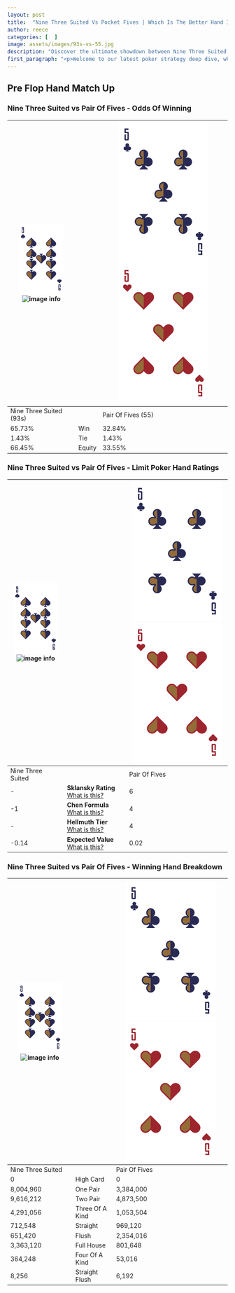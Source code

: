 ```yaml
---
layout: post
title:  "Nine Three Suited Vs Pocket Fives | Which Is The Better Hand In Poker? A Complete Guide"
author: reece
categories: [  ]
image: assets/images/93s-vs-55.jpg
description: "Discover the ultimate showdown between Nine Three Suited and Pair Of Fives in poker! Uncover the odds, strategies, and scenarios where one hand triumphs over the other. Get ready to up your poker game with this thrilling analysis."
first_paragraph: "<p>Welcome to our latest poker strategy deep dive, where we're pitting two distinct hands against each other in a high-stakes showdown: Nine Three Suited vs Pair Of Fives.</p><p>In the dynamic world of poker, every decision counts, and knowing which hand holds the upper hand is key to your success at the table.</p><p>In this article, we'll dissect these two hands, explore the scenarios where one dominates the other, and equip you with the knowledge to make strategic choices that can tip the odds in your favor.</p><p>Get ready to unravel the intriguing dynamics of these poker hands and elevate your game to new heights.</p>"
---
```




[comment]: # (sp0)

## Pre Flop Hand Match Up

<div class="table hand-ratings" markdown="1"> 



### Nine Three Suited vs Pair Of Fives - Odds Of Winning


    
| ![image info](assets/images/hand1/9.png) ![image info](assets/images/hand1/3s.png) |  | ![image info](assets/images/hand2/5.png) ![image info](assets/images/hand2/5o.png) |
| -------- | -------- | -------- |
| Nine Three Suited (93s) |  | Pair Of Fives (55) |
| 65.73% | Win | 32.84% |
| 1.43% | Tie | 1.43% |
| 66.45% | Equity | 33.55% |




[comment]: # (sp1)



### Nine Three Suited vs Pair Of Fives - Limit Poker Hand Ratings


    
| ![image info](assets/images/hand1/9.png) ![image info](assets/images/hand1/3s.png) |  | ![image info](assets/images/hand2/5.png) ![image info](assets/images/hand2/5o.png) |
| -------- | -------- | -------- |
| Nine Three Suited |  | Pair Of Fives |
| - | **Sklansky Rating** [What is this?](/sklansky-rating-explained) | 6 |
| -1 | **Chen Formula** [What is this?](/chen-formula-explained) | 4 |
| - | **Hellmuth Tier** [What is this?](/Hellmuth-tier-explained) | 4 |
| -0.14 | **Expected Value** [What is this?](/expected-value-explained) | 0.02 |




[comment]: # (sp2)



### Nine Three Suited vs Pair Of Fives - Winning Hand Breakdown


    
| ![image info](assets/images/hand1/9.png) ![image info](assets/images/hand1/3s.png) |  | ![image info](assets/images/hand2/5.png) ![image info](assets/images/hand2/5o.png) |
| -------- | -------- | -------- |
| Nine Three Suited |  | Pair Of Fives |
| 0 | High Card | 0 |
| 8,004,960 | One Pair | 3,384,000 |
| 9,616,212 | Two Pair | 4,873,500 |
| 4,291,056 | Three Of A Kind | 1,053,504 |
| 712,548 | Straight | 969,120 |
| 651,420 | Flush | 2,354,016 |
| 3,363,120 | Full House | 801,648 |
| 364,248 | Four Of A Kind | 53,016 |
| 8,256 | Straight Flush | 6,192 |




[comment]: # (sp3)



</div>

[comment]: # (sp4)



[comment]: # (sp5)

